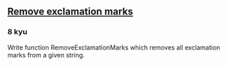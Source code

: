 <h2><a href=https://www.codewars.com/kata/57a0885cbb9944e24c00008e/train/java target="_blank">Remove exclamation marks</a></h2><h3>8 kyu</h3><p>Write function RemoveExclamationMarks which removes all exclamation marks from a given string.</p>